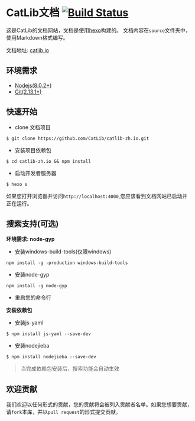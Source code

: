 # CatLib文档 [![Build Status](https://www.travis-ci.org/CatLib/CatLib.io.svg?branch=1.3)](https://www.travis-ci.org/CatLib/CatLib.io)

这是CatLib的文档网站，文档是使用[hexo](http://hexo.io/)构建的。 文档内容在`source`文件夹中，使用Markdown格式编写。

文档地址: [catlib.io](https://catlib.io)

## 环境需求

- [Nodejs(8.0.2+)](https://nodejs.org/en/)
- [Git(2.13.1+)](https://nodejs.org/en/)

## 快速开始

- clone 文档项目

```shell
$ git clone https://github.com/CatLib/catlib-zh.io.git
```

- 安装项目依赖包

```shell
$ cd catlib-zh.io && npm install
```

- 启动开发者服务器

```shell
$ hexo s
```

如果您打开浏览器并访问`http://localhost:4000`,您应该看到文档网站已启动并正在运行。

## 搜索支持(可选)

**环境需求: node-gyp**

- 安装windows-build-tools(仅限windows)

```shell
npm install -g -production windows-build-tools
```

- 安装node-gyp

```shell
npm install -g node-gyp
```

- 重启您的命令行

**安装依赖包**

- 安装js-yaml

```shell
$ npm install js-yaml --save-dev
```

- 安装nodejieba

```shell
$ npm install nodejieba --save-dev
```

> 当完成依赖包安装后，搜索功能会自动生效

## 欢迎贡献

我们欢迎以任何形式的贡献，您的贡献将会被列入贡献者名单。如果您想要贡献，请`fork`本库，并以`pull request`的形式提交贡献。
